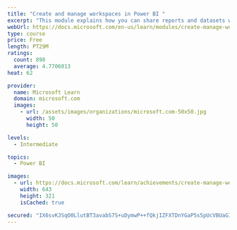 ```yaml
---
title: "Create and manage workspaces in Power BI "
excerpt: "This module explains how you can share reports and datasets with your users and how to create a deployment strategy that makes sense for you and your organization. Furthermore, you will learn about data lineage in Microsoft Power BI."
webUrl: https://docs.microsoft.com/en-us/learn/modules/create-manage-workspaces-power-bi/
type: course
price: Free
length: PT29M
ratings:
  count: 898
  average: 4.7706013
heat: 62

provider:
  name: Microsoft Learn
  domain: microsoft.com
  images:
    - url: /assets/images/organizations/microsoft.com-50x50.jpg
      width: 50
      height: 50

levels:
  - Intermediate

topics:
  - Power BI

images:
  - url: https://docs.microsoft.com/learn/achievements/create-manage-workspaces-power-bi-social.png
    width: 643
    height: 321
    isCached: true

secured: "IX6svKJSqO0LlutBT3avabS7S+uDymwP++fQkjIZFXTDnYGaP5s5pUcVBUaGItdH36VvSSB2vlyolbbt4VcTQYRcroZzy22EYXAEKEWG6m9uhQwXCMbFaFMkOm5oaMIMlxKyQqkQ/ua8lnqNCrV/whRfFXzL7zeoQXnw1b9C6C8mZu17rw8C8rLR3U6MfXtykaz3uDJV+JKd61nN8q22p50fN+ubky6IWcR6WkoY8mgNnRYlVshwZ5Y9GgeeeHbvnswmV8+FNUnM/BxTTs0SU91V3X3aPoI5dHui5oLujaspHd7+liyhqUuhhUzoUWcqmHxzmtIaZN3lusR/qHOjgb2v3JBA886fG4jmi2+KICvKmEH7lndNwEUrXruHZXbabAsW1K7ZW+uvXleC677vtspqlAWfEuZ4kJ/AOdwsDUY=;IgLl1o7GyoCmWi/7fC0egw=="
---
```



